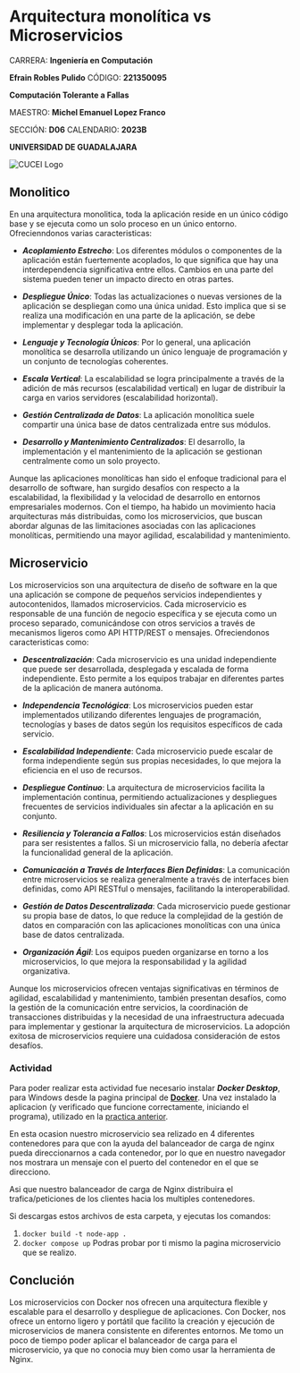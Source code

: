 # Arquitectura monolítica vs Microservicios

CARRERA: **Ingeniería en Computación**

**Efrain Robles Pulido** CÓDIGO: **221350095**

**Computación Tolerante a Fallas**

MAESTRO: **Michel Emanuel Lopez Franco**

SECCIÓN: **D06**    CALENDARIO: **2023B**

**UNIVERSIDAD DE GUADALAJARA**

![CUCEI Logo](https://static.wixstatic.com/media/689543_e867e5de31ce49e7a2c28f84eb1bacf8~mv2.png/v1/fill/w_560,h_150,al_c,q_85,usm_0.66_1.00_0.01,enc_auto/logoudggris.png)

## Monolitico
En una arquitectura monolitica, toda la aplicación reside en un único código base y se ejecuta como un solo proceso en un único entorno. Ofrecienndonos varias caracteristicas:

- ***Acoplamiento Estrecho***: Los diferentes módulos o componentes de la aplicación están fuertemente acoplados, lo que significa que hay una interdependencia significativa entre ellos. Cambios en una parte del sistema pueden tener un impacto directo en otras partes.

- ***Despliegue Único***: Todas las actualizaciones o nuevas versiones de la aplicación se despliegan como una única unidad. Esto implica que si se realiza una modificación en una parte de la aplicación, se debe implementar y desplegar toda la aplicación.

- ***Lenguaje y Tecnología Únicos***: Por lo general, una aplicación monolítica se desarrolla utilizando un único lenguaje de programación y un conjunto de tecnologías coherentes.

- ***Escala Vertical***: La escalabilidad se logra principalmente a través de la adición de más recursos (escalabilidad vertical) en lugar de distribuir la carga en varios servidores (escalabilidad horizontal).

- ***Gestión Centralizada de Datos***: La aplicación monolítica suele compartir una única base de datos centralizada entre sus módulos.

- ***Desarrollo y Mantenimiento Centralizados***: El desarrollo, la implementación y el mantenimiento de la aplicación se gestionan centralmente como un solo proyecto.

Aunque las aplicaciones monolíticas han sido el enfoque tradicional para el desarrollo de software, han surgido desafíos con respecto a la escalabilidad, la flexibilidad y la velocidad de desarrollo en entornos empresariales modernos. Con el tiempo, ha habido un movimiento hacia arquitecturas más distribuidas, como los microservicios, que buscan abordar algunas de las limitaciones asociadas con las aplicaciones monolíticas, permitiendo una mayor agilidad, escalabilidad y mantenimiento.

## Microservicio
Los microservicios son una arquitectura de diseño de software en la que una aplicación se compone de pequeños servicios independientes y autocontenidos, llamados microservicios. Cada microservicio es responsable de una función de negocio específica y se ejecuta como un proceso separado, comunicándose con otros servicios a través de mecanismos ligeros como API HTTP/REST o mensajes. Ofreciendonos caracteristicas como:

- ***Descentralización***: Cada microservicio es una unidad independiente que puede ser desarrollada, desplegada y escalada de forma independiente. Esto permite a los equipos trabajar en diferentes partes de la aplicación de manera autónoma.

- ***Independencia Tecnológica***: Los microservicios pueden estar implementados utilizando diferentes lenguajes de programación, tecnologías y bases de datos según los requisitos específicos de cada servicio.

- ***Escalabilidad Independiente***: Cada microservicio puede escalar de forma independiente según sus propias necesidades, lo que mejora la eficiencia en el uso de recursos.

- ***Despliegue Continuo***: La arquitectura de microservicios facilita la implementación continua, permitiendo actualizaciones y despliegues frecuentes de servicios individuales sin afectar a la aplicación en su conjunto.

- ***Resiliencia y Tolerancia a Fallos***: Los microservicios están diseñados para ser resistentes a fallos. Si un microservicio falla, no debería afectar la funcionalidad general de la aplicación.

- ***Comunicación a Través de Interfaces Bien Definidas***: La comunicación entre microservicios se realiza generalmente a través de interfaces bien definidas, como API RESTful o mensajes, facilitando la interoperabilidad.

- ***Gestión de Datos Descentralizada***: Cada microservicio puede gestionar su propia base de datos, lo que reduce la complejidad de la gestión de datos en comparación con las aplicaciones monolíticas con una única base de datos centralizada.

- ***Organización Ágil***: Los equipos pueden organizarse en torno a los microservicios, lo que mejora la responsabilidad y la agilidad organizativa.

Aunque los microservicios ofrecen ventajas significativas en términos de agilidad, escalabilidad y mantenimiento, también presentan desafíos, como la gestión de la comunicación entre servicios, la coordinación de transacciones distribuidas y la necesidad de una infraestructura adecuada para implementar y gestionar la arquitectura de microservicios. La adopción exitosa de microservicios requiere una cuidadosa consideración de estos desafíos.

### Actividad
Para poder realizar esta actividad fue necesario instalar ***Docker Desktop***, para Windows desde la pagina principal de [**Docker**](https://docs.docker.com/desktop/install/windows-install/).
Una vez instalado la aplicacion (y verificado que funcione correctamente, iniciando el programa), utilizado en la [practica anterior](https://github.com/EfrainRP/Computacion_tolerante_a_fallas/tree/main/Dockers).

En esta ocasion nuestro microservicio sea relizado en 4 diferentes contenedores para que con la ayuda del balanceador de carga de nginx pueda direccionarnos a cada contenedor, por lo que en nuestro navegador nos mostrara un mensaje con el puerto del contenedor en el que se direcciono. 

Asi que nuestro balanceador de carga de Nginx distribuira el trafica/peticiones de los clientes hacia los multiples contenedores.

Si descargas estos archivos de esta carpeta, y ejecutas los comandos:
1. `docker build -t node-app .` 
1. `docker compose up`
Podras probar por ti mismo la pagina microservicio que se realizo.

## Conclución
Los microservicios con Docker nos ofrecen una arquitectura flexible y escalable para el desarrollo y despliegue de aplicaciones. Con Docker, nos ofrece un entorno ligero y portátil que facilito la creación y ejecución de microservicios de manera consistente en diferentes entornos. Me tomo un poco de tiempo poder aplicar el balanceador de carga para el microservicio, ya que no conocia muy bien como usar la herramienta de Nginx.